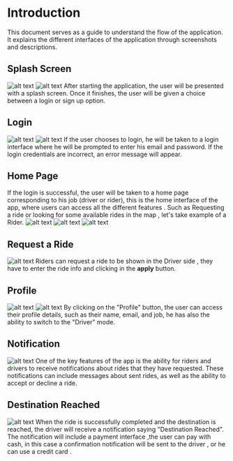 # Introduction
This document serves as a guide to understand the flow of the application. It explains the different interfaces of the application through screenshots and descriptions.
## Splash Screen
![alt text](https://github.com/TheSaucese/DiniM3ak/blob/master/README-DiniM3ak/Splash.png)
![alt text](https://github.com/TheSaucese/DiniM3ak/blob/master/README-DiniM3ak/Welcome.png)
  After starting the application, the user will be presented with a splash screen. Once it finishes, the user will be given a choice between a login or sign up option.
## Login
![alt text](https://github.com/TheSaucese/DiniM3ak/blob/master/README-DiniM3ak/Login.png)
![alt text](https://github.com/TheSaucese/DiniM3ak/blob/master/README-DiniM3ak/Login_Wrong_password.png)
If the user chooses to login, he will be taken to a login interface where he will be prompted to enter his email and password. If the login credentials are incorrect, an error message will appear.
## Home Page
If the login is successful, the user will be taken to a home page corresponding to his job (driver or rider), this is the home interface of the app, where users can access all the different features . Such as Requesting a ride or looking for some available rides in the map , let's take example of a Rider.
![alt text](https://github.com/TheSaucese/DiniM3ak/blob/master/README-DiniM3ak/Home_Rider.png)
![alt text](https://github.com/TheSaucese/DiniM3ak/blob/master/README-DiniM3ak/Show_More.png)
![alt text](https://github.com/TheSaucese/DiniM3ak/blob/master/README-DiniM3ak/Notes.png)
## Request a Ride
![alt text](https://github.com/TheSaucese/DiniM3ak/blob/master/README-DiniM3ak/Request_Ride.png)
Riders can request a ride to be shown in the Driver side , they have to enter the ride info and clicking in the __apply__ button.
## Profile
![alt text](https://github.com/TheSaucese/DiniM3ak/blob/master/README-DiniM3ak/Profile_Driver.png)
![alt text](https://github.com/TheSaucese/DiniM3ak/blob/master/README-DiniM3ak/Switch_To_Rider.png)
By clicking on the "Profile" button, the user can access their profile details, such as their name, email, and job, he has also the ability to switch to the "Driver" mode.
## Notification 
![alt text](https://github.com/TheSaucese/DiniM3ak/blob/master/README-DiniM3ak/Notification%20.png)
One of the key features of the app is the ability for riders and drivers to receive notifications about rides that they have requested. These notifications can include messages about sent rides, as well as the ability to accept or decline a ride.
## Destination Reached
![alt text](https://github.com/TheSaucese/DiniM3ak/blob/master/README-DiniM3ak/DestinationReached.png)
 When the ride is successfully completed and the destination is reached, the driver will receive a notification saying "Destination Reached". The notification will include a payment interface ,the user can pay with cash, in this case a confirmation notification will be sent to the driver , or he can use a credit card .


